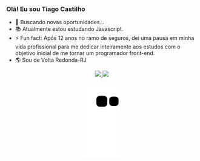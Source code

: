 ### Olá! Eu sou Tiago Castilho

- 🔎 Buscando novas oportunidades...
- 📚 Atualmente estou estudando Javascript.
- ⚡ Fun fact: Após 12 anos no ramo de seguros, dei uma pausa em minha vida profissional para me dedicar inteiramente aos estudos com o objetivo inicial de me tornar um programador front-end.
- 🌎 Sou de Volta Redonda-RJ

<div align="center">
  <a href="https://github.com/TiagoCastilho">
  <img height="180em" src="https://github-readme-stats.vercel.app/api?username=TiagoCastilho&show_icons=true&theme=dracula&include_all_commits=true&count_private=true"/>
  <img height="180em" src="https://github-readme-stats.vercel.app/api/top-langs/?username=TiagoCastilho&layout=compact&langs_count=7&theme=dracula"/>
</div>
<div align="center">
  
  ![Snake animation](https://github.com/TiagoCastilho/TiagoCastilho/blob/output/github-contribution-grid-snake.svg)
 
</div>

